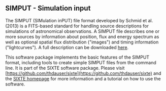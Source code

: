 ## SIMPUT - Simulation input

The SIMPUT (SIMulation inPUT) file format developed by Schmid et al. (2013) is a FITS-based standard for handling source descriptions for simulations of astronomical observations. A SIMPUT file describes one or more sources by information about position, flux and energy spectrum as well as optional spatial flux distribution ("images") and timing information ("lightcurves"). A full description can be downloaded [here](http://hea-www.harvard.edu/heasarc/formats/simput-1.1.0.pdf).  


This software package implements the basic features of the SIMPUT format, including tools to create simple SIMPUT files from the command line. It is part of the SIXTE software package. Please visit [https://github.com/thdauser/sixte](https://github.com/thdauser/sixte) and the [SIXTE homepage](https://www.sternwarte.uni-erlangen.de/research/sixte/simput.php) for more information and a tutorial on how to use the software.


